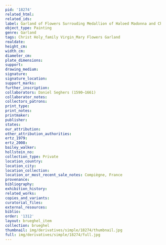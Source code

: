 ```yaml
---
pid: '18274'
related_html: 
related_ids: 
label: Garland of Flowers Surrouding Medallion of Haloed Madonna and Child (Compiegne)
object_type: Painting
genre: Garland
tags: Christ Holy_family Virgin_Mary Flowers Garland
realdate: 
height_cm: 
width_cm: 
diameter_cm: 
plate_dimensions: 
support: 
drawing_medium: 
signature: 
signature_location: 
support_marks: 
further_inscription: 
collaborators: Daniel Seghers (1590–1661)
collaborator_notes: 
collectors_patrons: 
print_type: 
print_notes: 
printmaker: 
publisher: 
states: 
our_attribution: 
other_attribution_authorities: 
ertz_1979: 
ertz_2008: 
bailey_walker: 
hollstein_no: 
collection_type: Private
location_country: 
location_city: 
location_collection: 
location_or_most_recent_sale_notes: Compiègne, France
provenance: 
bibliography: 
exhibition_history: 
related_works: 
copies_and_variants: 
curatorial_files: 
external_resources: 
biblio: 
order: '1312'
layout: brueghel_item
collection: brueghel
thumbnail: img/derivatives/simple/18274/thumbnail.jpg
full: img/derivatives/simple/18274/full.jpg
---
```

